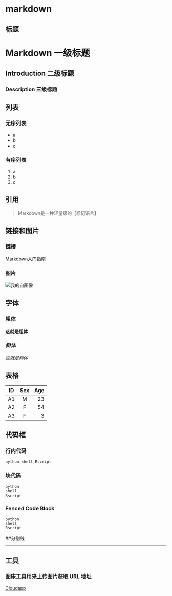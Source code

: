 # markdown 

## 标题
# Markdown 一级标题
## Introduction 二级标题
### Description 三级标题

## 列表
### 无序列表
* a
* b
* c
### 有序列表
1. a
2. b
3. c

## 引用
> Markdown是一种轻量级的【标记语言】

## 链接和图片
### 链接
[Markdown入门指南](https://www.jianshu.com/p/1e402922ee32/)
### 图片
![我的自画像](http://f.cl.ly/items/2W0R401Y2p2q1K1g3l06/5070_1280x1024.jpg)

## 字体
### 粗体
**这就是粗体**
### *斜体*
*这就是斜体*

## 表格
|ID        |Sex     |Age    |
|----------|:------:|------:|
|A1        | M      |23     |
|A2        | F      |54     |
|A3        | F      | 3     |

## 代码框
### 行内代码
`python
shell
Rscript`
### 块代码
	python
	shell
	Rscript
### Fenced Code Block
```
python
shell
Rscript
```

##分割线
***

## 工具
### 图床工具用来上传图片获取 URL 地址
[Cloudapp](http://www.getcloudapp.com)
